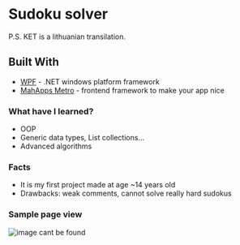 # Sudoku solver


P.S. KET is a lithuanian transilation.

## Built With

* [WPF](https://docs.microsoft.com/en-us/dotnet/framework/wpf/) - .NET windows platform framework
* [MahApps Metro](https://mahapps.com/) - frontend framework to make your app nice

### What have I learned?

* OOP
* Generic data types, List collections...
* Advanced algorithms

### Facts

* It is my first project made at age ~14 years old
* Drawbacks: weak comments, cannot solve really hard sudokus

### Sample page view

![image cant be found](https://i.gyazo.com/88c7cc308d1ccff4f4a2ccb9ea03e107.png)


